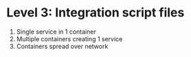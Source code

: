 Level 3: Integration script files
=================================

1) Single service in 1 container
2) Multiple containers creating 1 service
3) Containers spread over network
